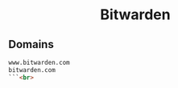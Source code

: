 


<h1 align="center">Bitwarden</h1>  


## Domains


```html
www.bitwarden.com
bitwarden.com
```<br>

